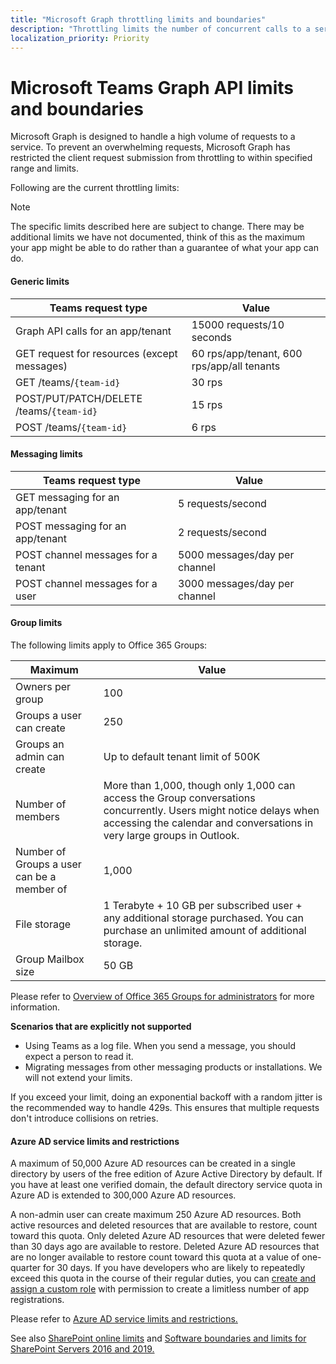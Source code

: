 ```yaml
---
title: "Microsoft Graph throttling limits and boundaries"
description: "Throttling limits the number of concurrent calls to a service to prevent overuse of resources. Microsoft Graph is designed to handle a high volume of requests. If an overwhelming number of requests occurs, throttling helps maintain optimal performance and reliability of the Microsoft Graph service."
localization_priority: Priority
---
```


# Microsoft Teams Graph API limits and boundaries
Microsoft Graph is designed to handle a high volume of requests to a service. To prevent an overwhelming requests, Microsoft Graph has restricted the client request submission from throttling to within specified range and limits.

Following are the current throttling limits:
 
> [!Note]
> The specific limits described here are subject to change.
> There may be additional limits we have not documented, think of this as the maximum your app might be able to do rather than a guarantee of what your app can do. 


#### Generic limits
| Teams request type                                   | Value      |
|-------------------------------------------|------------|
| Graph API calls for an app/tenant         | 15000 requests/10 seconds |
| GET request for resources (except messages) |60 rps/app/tenant, 600 rps/app/all tenants |
| GET /teams/```{team-id}```|  30 rps |
| POST/PUT/PATCH/DELETE /teams/```{team-id}```|  15 rps |
| POST /teams/```{team-id}``` | 6 rps |

#### Messaging limits

| Teams request type                  | Value   |
|---------------------------|-------------|
| GET messaging for an app/tenant | 5 requests/second |
| POST messaging for an app/tenant | 2 requests/second |
| POST channel messages for a tenant | 5000 messages/day per channel |
| POST channel messages for a user | 3000 messages/day per channel |



#### Group limits

The following limits apply to Office 365 Groups:

| Maximum                          | Value      |
|----------------------------------|------------|
| Owners per group                 | 100 |
| Groups a user can create         | 250 |
| Groups an admin can create       | Up to default tenant limit of 500K  |
| Number of members                |More than 1,000, though only 1,000 can access the Group conversations concurrently. Users might notice delays when accessing the calendar and conversations in very large groups in Outlook.|
| Number of Groups a user can be a member of             |  1,000   |
| File storage|  1 Terabyte + 10 GB per subscribed user + any additional storage purchased. You can purchase an unlimited amount of additional storage.|
| Group Mailbox size |  50 GB|

Please refer to [Overview of Office 365 Groups for administrators](/office365/admin/create-groups/office-365-groups?view=o365-worldwide) for more information.

**Scenarios that are explicitly not supported**
- Using Teams as a log file. When you send a message, you should expect a person to read it.
- Migrating messages from other messaging products or installations. We will not extend your limits.

 <!--If you exceed your limit you'll get an error code 429. Please do exponential back off, because if you've exceeded your limit for the day, it'll be more than a few seconds before you can do it again.-->

If you exceed your limit, doing an exponential backoff with a random jitter is the recommended way to handle 429s. This ensures that multiple requests don't introduce collisions on retries. 

#### Azure AD service limits and restrictions

A maximum of 50,000 Azure AD resources can be created in a single directory by users of the free edition of Azure Active Directory by default. If you have at least one verified domain, the default directory service quota in Azure AD is extended to 300,000 Azure AD resources.

A non-admin user can create maximum 250 Azure AD resources. Both active resources and deleted resources that are available to restore, count toward this quota. Only deleted Azure AD resources that were deleted fewer than 30 days ago are available to restore. Deleted Azure AD resources that are no longer available to restore count toward this quota at a value of one-quarter for 30 days. If you have developers who are likely to repeatedly exceed this quota in the course of their regular duties, you can [create and assign a custom role](/azure/active-directory/users-groups-roles/roles-quickstart-app-registration-limits) with permission to create a limitless number of app registrations.

Please refer to [Azure AD service limits and restrictions.](/azure/active-directory/users-groups-roles/directory-service-limits-restrictions)

See also [SharePoint online limits](/office365/servicedescriptions/sharepoint-online-service-description/sharepoint-online-limits)
and [Software boundaries and limits for SharePoint Servers 2016 and 2019.](/sharepoint/install/software-boundaries-and-limits-0)


